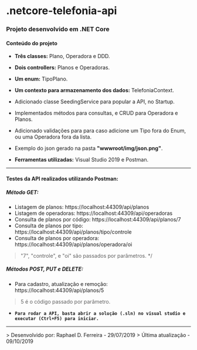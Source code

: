# .netcore-telefonia-api

<h3>Projeto desenvolvido em .NET Core</h3>

<h4>Conteúdo do projeto</h4>

- <b>Três classes:</b> Plano, Operadora e DDD.
- <b>Dois controllers:</b> Planos e Operadoras.
- <b>Um enum:</b> TipoPlano.
- <b>Um contexto para armazenamento dos dados:</b> TelefoniaContext.

- Adicionado classe SeedingService para popular a API, no Startup.
- Implementados métodos para consultas, e CRUD para Operadora e Planos.
- Adicionado validações para para caso adicione um Tipo fora do Enum, ou uma Operadora fora da lista.

- Exemplo do json gerado na pasta <b>"wwwroot/img/json.png"</b>.
- <b>Ferramentas utilizadas:</b> Visual Studio 2019 e Postman.

<hr>

<h4>Testes da API realizados utilizando Postman:</h4>

<h5>Método GET:</h5>

- Listagem de planos: https://localhost:44309/api/planos
- Listagem de operadoras: https://localhost:44309/api/operadoras
- Consulta de planos por código: https://localhost:44309/api/planos/7
- Consulta de planos por tipo: https://localhost:44309/api/planos/tipo/controle
- Consulta de planos por operadora: https://localhost:44309/api/planos/operadora/oi
> "7", "controle", e "oi" são passados por parâmetros. */

<h5>Métodos POST, PUT e DELETE:</h5>

- Para cadastro, atualização e remoção: https://localhost:44309/api/planos/5
> 5 é o código passado por parâmetro.

- <b>`Para rodar a API, basta abrir a solução (.sln) no visual studio e executar (Ctrl+F5) para iniciar.`</b>

<hr>
> Desenvolvido por: Raphael D. Ferreira - 29/07/2019
> Última atualização - 09/10/2019
